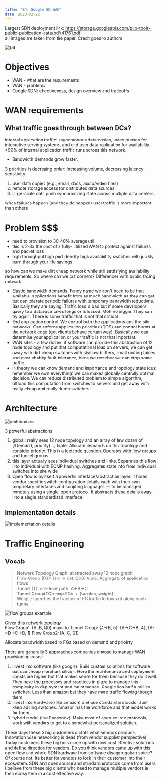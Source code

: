 ```yaml
---
title: "B4: Google SD-WAN"
date: 2023-02-22
---
```


Largest SDN deployment
link: https://storage.googleapis.com/pub-tools-public-publication-data/pdf/41761.pdf  
all images are taken from the paper. Credit goes to authors

![b4](../images/b4.png "a title")


# Objectives
- WAN - what are the requirements 
- WAN - problems
- Google SDN: effectiveness, design overview and tradeoffs

# WAN requirements 
## What traffic goes through between DCs?
internal application traffic: asynchronous data copies, index pushes for interactive serving systems, and end user data replication for availability. >90% of internal application traffic runs across this network.  
- Bandwidth demands grow faster. 

3 priorities in decreaing order: increasing volume, decreasing latency sensitivity 
1) user data copies (e.g., email, docs, audio/video files)
2) remote storage access for distributed data sources
3) large-scale data push synchronizing state across multiple data centers.

when failures happen (and they do happen) user traffic is more important than others
  
# Problem $$$
  - need to provision to 30-40% average util 
  - this is 2-3x the cost of a fully- utilized WAN to protect against failures and packet loss
  - high throughput high port density high availabitlty switches will quickly burn through your life savings

so how can we make dirt cheap network while still sattisfying availability requirements. So where can we cut corners?
Differences with public facing network
- Elastic bandwidth demands. Fancy name we don't need to be that available. applications benefit from as much bandwidth as they can get but can tolerate periodic failures with temporary bandwidth reductions. Basically they are saying. Traffic loss is bad but if some developers query to a database takes longs or is lossed. Meh no biggie. They can try again. There is some traffic that is not that critical
- End application control: We control both the applications and the site networks. Can enforce application priorities (QOS) and control bursts at the network edge (get clients behave certain way). Basically we can determine your application or your traffic is not that important. 
- WAN sites - a few dozen. if software can provide this abstraction of 12 node topology and put that computational load on servers, we can get away with dirt cheap switches with shallow buffers, small routing tables and even shabby fault tolerance, because remeber we can drop some traffic.
- in theory we can know demand and importance and topology state (cuz remember we own everything) we can makea globally centrally optimal decision. We can reduce distributed problem to simple algorithm, offload this computation from switches to servers and get away with really cheap and really dumb switches. 


# Architecture
![architecture](../images/architecture.png)

3 powerful abstractions

1. global: really sees 12 node topology and an array of few dozen of [(Demand, priority)...] tuple. Allocate demands on this topology and consider priority. This is a leetcode question. Operates with flow groups and tunnel groups
2. this layer actually sees individual switches and links. Separates this flow into individual with ECMP hashing. Aggregates state info from individual switches into site wide 
3. Open flow is by itself a powerful interface/abstraction layer. It hides vendor specific switch configuration details each with their own proprietary interfaces and scripting languages — to be managed remotely using a single, open protocol. It abstracts these details away into a single standardized interface. 

## Implementation details

![implementation details](../images/implementation.png)

# Traffic Engineering
## Vocab
>Network Topology Graph: abstracted away 12 node graph  
>Flow Group (FG): {src -> dst, QoS} tuple. Aggregate of application flows  
>Tunnel (T): site-level path. A->B->C  
>Tunnel Group(TG): map FGs -> {tunnles, weight}  
>Weight: specifies the fraction of FG traffic to fowrard along each tunnel

![flow groups example](../images/flow%20group.png)


Given this network topology   
Flow Group1: (A, B, Q0) maps to Tunnel Group: {A->B, 5}, {A->C->B, 4}, {A->D->C->B, 1} 
Flow Group2: (A, C, Q1)

Allocate bandwidth based to FGs based on demand and prioirty. 


There are generally 3 approaches companies choose to manage WAN provisioning costs:
1. invest into software (like google). Build custom solutions for software but use cheap merchant silicon. Here the maintenance and deployment consts are higher but that makes sense for them because they do it well. They have the processes and practices in place to manage this complexity in deployment and maintenance. Google has half a million switches. Less than amazon but they have more traffic flowing though them 
2. invest into hardware (like amazon) and use standard protocols. Just keep adding switches. Amazon has the workforce and that model works for them 
3. hybrid model (like Facebook). Make most of open source protocols, work with vendors to get to a somewhat personalized solution. 

These days these 3 big customers dictate what vendors produce. Innovation wise networking is dead (from vendor supplier perspective). Today customers these big bois come up with new cost effective solutions and define direction for vendors. Do you think vendors came up with this open flow and whole SDN hardware from software disaggregation spiele? Of course not. Its better for vendors to lock in their customer into their ecosystem. SDN and open source and standard protocols come from users, I believe from these big clients who need to manage multiple vendors in their ecosystem in a cost effective way. 
